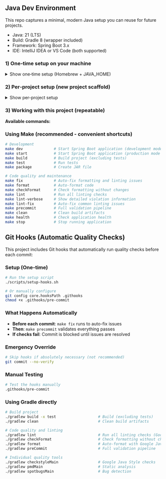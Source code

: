 ## Java Dev Environment

This repo captures a minimal, modern Java setup you can reuse for future projects.

- Java: 21 (LTS)
- Build: Gradle 8 (wrapper included)
- Framework: Spring Boot 3.x
- IDE: IntelliJ IDEA or VS Code (both supported)

### 1) One‑time setup on your machine

<details><summary>Show one‑time setup (Homebrew + JAVA_HOME)</summary>

```bash
brew install --cask temurin@21
brew install gradle maven
brew install --cask intellij-idea-ce  # or intellij-idea

# Code quality tools (optional - formatter is built into Gradle)
# brew install google-java-format  # Not needed - using built-in formatter

# Optional but useful
brew install --cask docker
brew install jenv
```

Ensure `JAVA_HOME` points to JDK 21 (add to `~/.zshrc`):

```bash
echo 'export JAVA_HOME=$(/usr/libexec/java_home -v 21)' >> ~/.zshrc
echo 'export PATH="$JAVA_HOME/bin:$PATH"' >> ~/.zshrc
source ~/.zshrc
```

Verify:

```bash
java -version
gradle -v || true  # optional; project uses the Gradle wrapper
```

</details>

### 2) Per‑project setup (new project scaffold)

<details><summary>Show per-project setup</summary>

When starting a brand‑new Spring Boot project, generate via Spring Initializr (terminal).

Terminal (downloads a zip, unzips into current dir):

```bash
curl -fsSL https://start.spring.io/starter.zip \
  -d type=gradle-project \
  -d language=java \
  -d javaVersion=21 \
  -d packaging=jar \
  -d name=app \
  -d groupId=com.example \
  -d artifactId=app \
  -d dependencies=web,actuator,testcontainers \
  -d baseDir=app \
  -o app.zip
unzip -q app.zip
rsync -a app/ .
rm -rf app app.zip
```

</details>

### 3) Working with this project (repeatable)

**Available commands:**

### Using Make (recommended - convenient shortcuts)

```bash
# Development
make dev              # Start Spring Boot application (development mode with hot reload)
make start            # Start Spring Boot application (production mode from JAR)
make build            # Build project (excluding tests)
make test             # Run tests
make package          # Create JAR file

# Code quality and maintenance
make fix              # Auto-fix formatting and linting issues
make format           # Auto-format code
make checkFormat      # Check formatting without changes
make lint             # Run all linting checks
make lint-verbose     # Show detailed violation information
make lint-fix         # Auto-fix common linting issues
make precommit        # Full validation pipeline
make clean            # Clean build artifacts
make health           # Check application health
make stop             # Stop running application
```

## Git Hooks (Automatic Quality Checks)

This project includes Git hooks that automatically run quality checks before each commit:

### Setup (One-time)

```bash
# Run the setup script
./scripts/setup-hooks.sh

# Or manually configure
git config core.hooksPath .githooks
chmod +x .githooks/pre-commit
```

### What Happens Automatically

- **Before each commit**: `make fix` runs to auto-fix issues
- **Then**: `make precommit` validates everything passes
- **If checks fail**: Commit is blocked until issues are resolved

### Emergency Override

```bash
# Skip hooks if absolutely necessary (not recommended)
git commit --no-verify
```

### Manual Testing

```bash
# Test the hooks manually
.githooks/pre-commit
```

### Using Gradle directly

```bash
# Build project
./gradlew build -x test                   # Build (excluding tests)
./gradlew clean                           # Clean build artifacts

# Code quality and linting
./gradlew lint                            # Run all linting checks (Google Style + PMD + SpotBugs)
./gradlew checkFormat                     # Check formatting without changes
./gradlew format                          # Auto-format with Google Java Style
./gradlew preCommit                       # Full validation pipeline

# Individual quality tools
./gradlew checkstyleMain                  # Google Java Style checks
./gradlew pmdMain                         # Static analysis
./gradlew spotbugsMain                    # Bug detection
```
